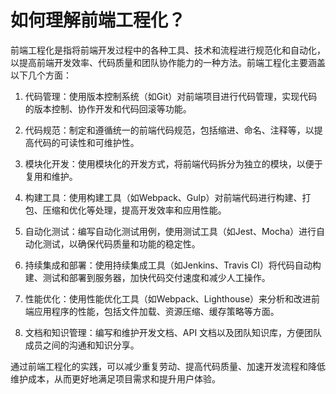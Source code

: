 # 如何理解前端工程化？

前端工程化是指将前端开发过程中的各种工具、技术和流程进行规范化和自动化，以提高前端开发效率、代码质量和团队协作能力的一种方法。前端工程化主要涵盖以下几个方面：

1. 代码管理：使用版本控制系统（如Git）对前端项目进行代码管理，实现代码的版本控制、协作开发和代码回滚等功能。

2. 代码规范：制定和遵循统一的前端代码规范，包括缩进、命名、注释等，以提高代码的可读性和可维护性。

3. 模块化开发：使用模块化的开发方式，将前端代码拆分为独立的模块，以便于复用和维护。

4. 构建工具：使用构建工具（如Webpack、Gulp）对前端代码进行构建、打包、压缩和优化等处理，提高开发效率和应用性能。

5. 自动化测试：编写自动化测试用例，使用测试工具（如Jest、Mocha）进行自动化测试，以确保代码质量和功能的稳定性。

6. 持续集成和部署：使用持续集成工具（如Jenkins、Travis CI）将代码自动构建、测试和部署到服务器，加快代码交付速度和减少人工操作。

7. 性能优化：使用性能优化工具（如Webpack、Lighthouse）来分析和改进前端应用程序的性能，包括文件加载、资源压缩、缓存策略等方面。

8. 文档和知识管理：编写和维护开发文档、API 文档以及团队知识库，方便团队成员之间的沟通和知识分享。

通过前端工程化的实践，可以减少重复劳动、提高代码质量、加速开发流程和降低维护成本，从而更好地满足项目需求和提升用户体验。
